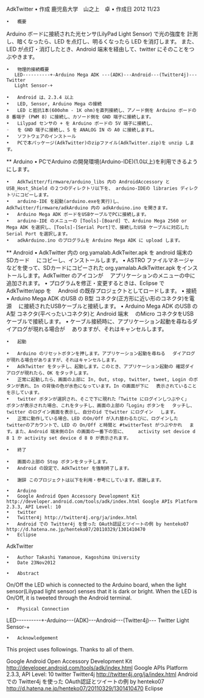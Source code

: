 AdkTwitter
	•	作成 鹿児島大学　山之上　卓
	•	作成日 2012 11/23

	•	概要
Arduino ボードに接続された光センサ(LilyPad Light Sensor) で光の強度を 計測し、暗くなったら、LED を点灯し、明るくなったら LED を消灯します。 また、LED が点灯・消灯したとき、Android 端末を経由して、twitter にそのことをつぶやきます。

	•	物理的接続概要
	   LED----------+-Arduino Mega ADK ---(ADK)---Android---(Twitter4j)--- Twitter
	   Light Sensor-+
	
	•	Android は、2.3.4 以上
	•	LED, Sensor, Arduino Mega の接続
	•	LED と抵抗1本(600ohm - 1K ohm)を直列接続し、アノード側を Arduino ボードの 8 番端子 (PWM 8) に接続し、カソード側を GND 端子に接続します。
	•	Lilypad センサの + を Arduino ボードの 5V 端子に接続し、
	◦	を GND 端子に接続し、S を ANALOG IN の A0 に接続しますL。
	•	ソフトウェアのインストール
	•	PCで本パッケージ(AdkTwitter)のzipファイル(AdkTwitter.zip)を unzip します。
** Arduino
	•	PCでArduino の開発環境(Arduino-IDE)(1.0以上)を利用できるようにします。
	
	•	AdkTwitter/firmware/arduino_libs 内の AndroidAccessory と USB_Host_Shield の２つのディレクトリ以下を、 arduino-IDEの libraries ディレクトリにコピーします。
	•	arduino-IDE を起動(arduino.exeを実行)し、AdkTwitter/firmware/adkArduino 内の adkArduino.ino を開きます。
	•	Arduino Mega ADK ボードをUSBケーブルでPCに接続します。
	•	arduino-IDE のメニューの [Tools]-[Board] で、Arduino Mega 2560 or Mega ADK を選択し、[Tools]-[Serial Port]で、接続したUSB ケーブルに対応した Serial Port を選択します。
	•	adkArduino.ino のプログラムを Arduino Mega ADK に upload します。
** Android
	•	AdkTwitter 内の org.yamalab.AdkTwiter.apk を android 端末のSDカード 　にコピーし、インストールします。
	•	ASTRO ファイルマネージャなどを使って、SDカードにコピーされた org.yamalab.AdkTwitter.apk をインストールします。AdkTwitter のアイコンが 　アプリケーションのメニューの中に追加されます。
	•	プログラムを修正・変更するときは、Eclipse で AdkTwitter/app を 　Android の既存プロジェクトとしてロードします。
	•	接続
	•	Arduino Mega ADK のUSB の B型 コネクタ(正方形に近い形のコネクタ)を電源 　に接続されたUSBケーブルと接続します。
	•	Arduino Mega ADK のUSB の A型 コネクタ(平べったいコネクタ)と Android 端末 　のMicro コネクタをUSBケーブルで接続します。
	•	ケーブル接続時に、アプリケーション起動を尋ねるダイアログが現れる場合が 　ありますが、それはキャンセルします。
	
	•	起動
	
	•	Arduino のリセットボタンを押します。アプリケーション起動を尋ねる 　ダイアログが現れる場合がありますが、それはキャンセルします。
	•	AdkTwitter をタッチし、起動します。このとき、アプリケーション起動の 確認ダイアログが現れたら、OK をタッチします。
	•	正常に起動したら、画面の上部に In, Out, stop, twitter, tweet, Login のボタンが表れ、In の背後の色が水色になっています。In の画面が下に 　表示されていることを示しています。
	•	twitter ボタンが選択され、そこで下に現れた「Twitte にログインしつぶやく」 　ボタンが表示された場合、これをタッチし、画面の上部の「Login」ボタンを 　タッチし、twitter のログイン画面を表示し、自分のid でtwitter にログイン 　します。
	•	正常に動作している場合、LED のOn/Off が入れ替わるたびに、ログインした 　twitterのアカウントで、LED の On/Off と時間と #twitterTest がつぶやかれ 　ます。また、Android 端末側のIn の画面の一番下の窓に、 　　activity set device d 8 1 か activity set device d 8 0 が表示されます。
	
	•	終了
	
	•	画面の上部の Stop ボタンをタッチします。
	•	Android の設定で、AdkTwitter を強制終了します。

	•	謝辞 このプロジェクトは以下を利用・参考にしています。感謝します。

	•	Arduino
	•	Google Android Open Accessory Development Kit http://developer.android.com/tools/adk/index.html Google APIs Platform 2.3.3, API Level: 10 
	•	twitter
	•	Twitter4j http://twitter4j.org/ja/index.html
	•	Android での Twitter4j を使った OAuth認証とツイートの例 by henteko07 http://d.hatena.ne.jp/henteko07/20110329/1301410470
	•	Eclipse

AdkTwitter

	•	Author Takashi Yamanoue, Kagoshima University
	•	Date 23Nov2012

	•	Abstract

On/Off the LED which is connected to the Arduino board, when the light sensor(Lilypad light sensor) senses that it is dark or bright. When the LED is On/Off, it is tweeted through the Android terminal.

	•	Physical Connection

LED----------+-Arduino---(ADK)---Android---(Twitter4j)--- Twitter Light Sensor-+

	•	Acknowledgement
	
This project uses followings. Thanks to all of them.

Google Android Open Accessory Development Kit http://developer.android.com/tools/adk/index.html Google APIs Platform 2.3.3, API Level: 10
twitter
Twitter4j http://twitter4j.org/ja/index.html
Android での Twitter4j を使った OAuth認証とツイートの例 by henteko07 http://d.hatena.ne.jp/henteko07/20110329/1301410470
Eclipse
